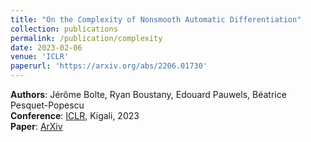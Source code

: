 ```yaml
---
title: "On the Complexity of Nonsmooth Automatic Differentiation"
collection: publications
permalink: /publication/complexity
date: 2023-02-06
venue: 'ICLR'
paperurl: 'https://arxiv.org/abs/2206.01730'
---
```


**Authors**: Jérôme Bolte, Ryan Boustany, Edouard Pauwels, Béatrice Pesquet-Popescu  
**Conference**: [ICLR](https://iclr.cc/), Kigali, 2023  
**Paper**: [ArXiv](https://arxiv.org/abs/2206.01730)
